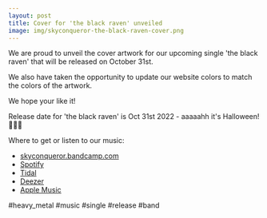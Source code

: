 ```yaml
---
layout: post
title: Cover for 'the black raven' unveiled
image: img/skyconqueror-the-black-raven-cover.png
---
```


We are proud to unveil the cover artwork for our upcoming single 'the black raven' that will be released on October 31st.

We also have taken the opportunity to update our website colors to match the colors of the artwork.

We hope your like it!

Release date for 'the black raven' is Oct 31st 2022 - aaaaahh it's Halloween! 🧛‍♂️🧟

Where to get or listen to our music:
* [skyconqueror.bandcamp.com](https://skyconqueror.bandcamp.com/)
* [Spotify](https://open.spotify.com/artist/1JcPC8RDuVZFriAyCBKZVp)
* [Tidal](https://listen.tidal.com/artist/5785807)
* [Deezer](https://www.deezer.com/us/artist/6460191)
* [Apple Music](https://music.apple.com/de/artist/skyconqueror/891722894)

#heavy_metal #music #single #release #band
